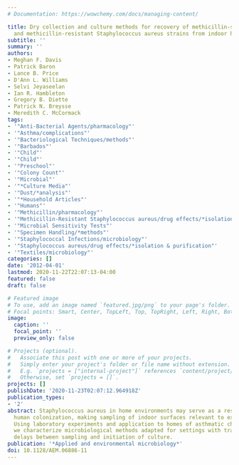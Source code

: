 ```yaml
---
# Documentation: https://wowchemy.com/docs/managing-content/

title: Dry collection and culture methods for recovery of methicillin-susceptible
  and methicillin-resistant Staphylococcus aureus strains from indoor home environments.
subtitle: ''
summary: ''
authors:
- Meghan F. Davis
- Patrick Baron
- Lance B. Price
- D'Ann L. Williams
- Selvi Jeyaseelan
- Ian R. Hambleton
- Gregory B. Diette
- Patrick N. Breysse
- Meredith C. McCormack
tags:
- '"Anti-Bacterial Agents/pharmacology"'
- '"Asthma/complications"'
- '"Bacteriological Techniques/methods"'
- '"Barbados"'
- '"Child"'
- '"Child"'
- '"Preschool"'
- '"Colony Count"'
- '"Microbial"'
- '"*Culture Media"'
- '"Dust/*analysis"'
- '"*Household Articles"'
- '"Humans"'
- '"Methicillin/pharmacology"'
- '"Methicillin-Resistant Staphylococcus aureus/drug effects/*isolation & purification"'
- '"Microbial Sensitivity Tests"'
- '"Specimen Handling/*methods"'
- '"Staphylococcal Infections/microbiology"'
- '"Staphylococcus aureus/drug effects/*isolation & purification"'
- '"Textiles/microbiology"'
categories: []
date: '2012-04-01'
lastmod: 2020-11-22T22:07:13-04:00
featured: false
draft: false

# Featured image
# To use, add an image named `featured.jpg/png` to your page's folder.
# Focal points: Smart, Center, TopLeft, Top, TopRight, Left, Right, BottomLeft, Bottom, BottomRight.
image:
  caption: ''
  focal_point: ''
  preview_only: false

# Projects (optional).
#   Associate this post with one or more of your projects.
#   Simply enter your project's folder or file name without extension.
#   E.g. `projects = ["internal-project"]` references `content/project/deep-learning/index.md`.
#   Otherwise, set `projects = []`.
projects: []
publishDate: '2020-11-23T02:07:12.964918Z'
publication_types:
- '2'
abstract: Staphylococcus aureus in home environments may serve as a reservoir for
  human colonization, making sampling of indoor surfaces relevant to exposure assessment.
  Using laboratory experiments and application to homes of asthmatic children in Barbados,
  we characterize microbiological methods adapted for settings with transportation
  delays between sampling and initiation of culture.
publication: '*Applied and environmental microbiology*'
doi: 10.1128/AEM.06886-11
---
```


